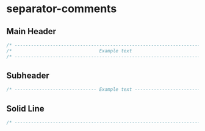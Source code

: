 # separator-comments
## Main Header
```javascript
/* -------------------------------------------------------------------------- */
/*                                Example text                                */
/* -------------------------------------------------------------------------- */
```

## Subheader
```javascript
/* ------------------------------ Example text ------------------------------ */
```

## Solid Line
```javascript
/* -------------------------------------------------------------------------- */
```
